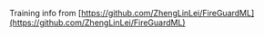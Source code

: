 Training info from [https://github.com/ZhengLinLei/FireGuardML](https://github.com/ZhengLinLei/FireGuardML)